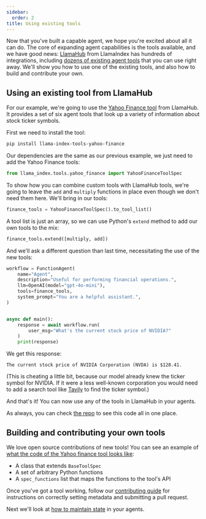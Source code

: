 ```yaml
---
sidebar:
  order: 2
title: Using existing tools
---
```


Now that you've built a capable agent, we hope you're excited about all it can do. The core of expanding agent capabilities is the tools available, and we have good news: [LlamaHub](https://llamahub.ai) from LlamaIndex has hundreds of integrations, including [dozens of existing agent tools](https://llamahub.ai/?tab=tools) that you can use right away. We'll show you how to use one of the existing tools, and also how to build and contribute your own.

## Using an existing tool from LlamaHub

For our example, we're going to use the [Yahoo Finance tool](https://llamahub.ai/l/tools/llama-index-tools-yahoo-finance?from=tools) from LlamaHub. It provides a set of six agent tools that look up a variety of information about stock ticker symbols.

First we need to install the tool:

```bash
pip install llama-index-tools-yahoo-finance
```

Our dependencies are the same as our previous example, we just need to add the Yahoo Finance tools:

```python
from llama_index.tools.yahoo_finance import YahooFinanceToolSpec
```

To show how you can combine custom tools with LlamaHub tools, we're going to leave the `add` and `multiply` functions in place even though we don't need them here. We'll bring in our tools:

```python
finance_tools = YahooFinanceToolSpec().to_tool_list()
```

A tool list is just an array, so we can use Python's `extend` method to add our own tools to the mix:

```python
finance_tools.extend([multiply, add])
```

And we'll ask a different question than last time, necessitating the use of the new tools:

```python
workflow = FunctionAgent(
    name="Agent",
    description="Useful for performing financial operations.",
    llm=OpenAI(model="gpt-4o-mini"),
    tools=finance_tools,
    system_prompt="You are a helpful assistant.",
)


async def main():
    response = await workflow.run(
        user_msg="What's the current stock price of NVIDIA?"
    )
    print(response)
```

We get this response:

```
The current stock price of NVIDIA Corporation (NVDA) is $128.41.
```

(This is cheating a little bit, because our model already knew the ticker symbol for NVIDIA. If it were a less well-known corporation you would need to add a search tool like [Tavily](https://llamahub.ai/l/tools/llama-index-tools-tavily-research) to find the ticker symbol.)

And that's it! You can now use any of the tools in LlamaHub in your agents.

As always, you can check [the repo](https://github.com/run-llama/python-agents-tutorial/blob/main/2_tools.py) to see this code all in one place.

## Building and contributing your own tools

We love open source contributions of new tools! You can see an example of [what the code of the Yahoo finance tool looks like](https://github.com/run-llama/llama_index/blob/main/llama-index-integrations/tools/llama-index-tools-yahoo-finance/llama_index/tools/yahoo_finance/base.py):

- A class that extends `BaseToolSpec`
- A set of arbitrary Python functions
- A `spec_functions` list that maps the functions to the tool's API

Once you've got a tool working, follow our [contributing guide](https://github.com/run-llama/llama_index/blob/main/CONTRIBUTING.md#2--contribute-a-pack-reader-tool-or-dataset-formerly-from-llama-hub) for instructions on correctly setting metadata and submitting a pull request.

Next we'll look at [how to maintain state](/python/framework/understanding/agent/state) in your agents.
